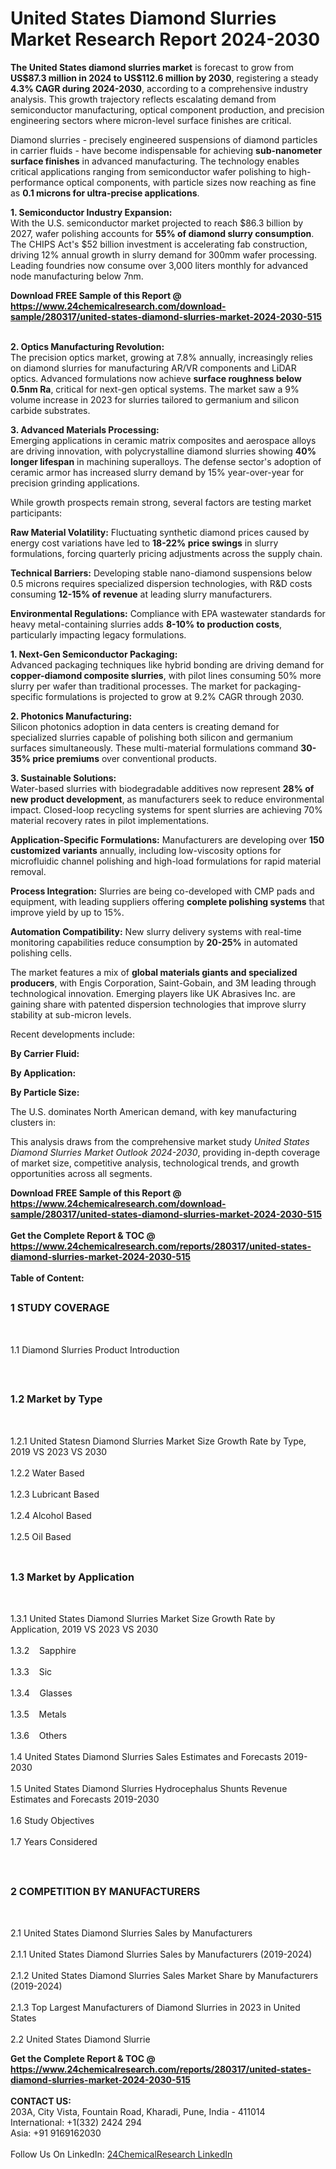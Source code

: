 <h1>United States Diamond Slurries  Market Research Report 2024-2030</h1><p><strong>The United States diamond slurries market</strong> is forecast to grow from <strong>US$87.3 million in 2024 to US$112.6 million by 2030</strong>, registering a steady <strong>4.3% CAGR during 2024-2030</strong>, according to a comprehensive industry analysis. This growth trajectory reflects escalating demand from semiconductor manufacturing, optical component production, and precision engineering sectors where micron-level surface finishes are critical.</p><p>Diamond slurries - precisely engineered suspensions of diamond particles in carrier fluids - have become indispensable for achieving <strong>sub-nanometer surface finishes</strong> in advanced manufacturing. The technology enables critical applications ranging from semiconductor wafer polishing to high-performance optical components, with particle sizes now reaching as fine as <strong>0.1 microns for ultra-precise applications</strong>.</p><p><strong>1. Semiconductor Industry Expansion:</strong><br>
With the U.S. semiconductor market projected to reach $86.3 billion by 2027, wafer polishing accounts for <strong>55% of diamond slurry consumption</strong>. The CHIPS Act's $52 billion investment is accelerating fab construction, driving 12% annual growth in slurry demand for 300mm wafer processing. Leading foundries now consume over 3,000 liters monthly for advanced node manufacturing below 7nm.</p><div><b>Download FREE Sample of this Report @ 
            <a href="https://www.24chemicalresearch.com/download-sample/280317/united-states-diamond-slurries-market-2024-2030-515">
            https://www.24chemicalresearch.com/download-sample/280317/united-states-diamond-slurries-market-2024-2030-515</a></b></div><br><p><strong>2. Optics Manufacturing Revolution:</strong><br>
The precision optics market, growing at 7.8% annually, increasingly relies on diamond slurries for manufacturing AR/VR components and LiDAR optics. Advanced formulations now achieve <strong>surface roughness below 0.5nm Ra</strong>, critical for next-gen optical systems. The market saw a 9% volume increase in 2023 for slurries tailored to germanium and silicon carbide substrates.</p><p><strong>3. Advanced Materials Processing:</strong><br>
Emerging applications in ceramic matrix composites and aerospace alloys are driving innovation, with polycrystalline diamond slurries showing <strong>40% longer lifespan</strong> in machining superalloys. The defense sector's adoption of ceramic armor has increased slurry demand by 15% year-over-year for precision grinding applications.</p><p>While growth prospects remain strong, several factors are testing market participants:</p><p><strong>Raw Material Volatility:</strong> Fluctuating synthetic diamond prices caused by energy cost variations have led to <strong>18-22% price swings</strong> in slurry formulations, forcing quarterly pricing adjustments across the supply chain.</p><p><strong>Technical Barriers:</strong> Developing stable nano-diamond suspensions below 0.5 microns requires specialized dispersion technologies, with R&amp;D costs consuming <strong>12-15% of revenue</strong> at leading slurry manufacturers.</p><p><strong>Environmental Regulations:</strong> Compliance with EPA wastewater standards for heavy metal-containing slurries adds <strong>8-10% to production costs</strong>, particularly impacting legacy formulations.</p><p><strong>1. Next-Gen Semiconductor Packaging:</strong><br>
Advanced packaging techniques like hybrid bonding are driving demand for <strong>copper-diamond composite slurries</strong>, with pilot lines consuming 50% more slurry per wafer than traditional processes. The market for packaging-specific formulations is projected to grow at 9.2% CAGR through 2030.</p><p><strong>2. Photonics Manufacturing:</strong><br>
Silicon photonics adoption in data centers is creating demand for specialized slurries capable of polishing both silicon and germanium surfaces simultaneously. These multi-material formulations command <strong>30-35% price premiums</strong> over conventional products.</p><p><strong>3. Sustainable Solutions:</strong><br>
Water-based slurries with biodegradable additives now represent <strong>28% of new product development</strong>, as manufacturers seek to reduce environmental impact. Closed-loop recycling systems for spent slurries are achieving 70% material recovery rates in pilot implementations.</p><p><strong>Application-Specific Formulations:</strong> Manufacturers are developing over <strong>150 customized variants</strong> annually, including low-viscosity options for microfluidic channel polishing and high-load formulations for rapid material removal.</p><p><strong>Process Integration:</strong> Slurries are being co-developed with CMP pads and equipment, with leading suppliers offering <strong>complete polishing systems</strong> that improve yield by up to 15%.</p><p><strong>Automation Compatibility:</strong> New slurry delivery systems with real-time monitoring capabilities reduce consumption by <strong>20-25%</strong> in automated polishing cells.</p><p>The market features a mix of <strong>global materials giants and specialized producers</strong>, with Engis Corporation, Saint-Gobain, and 3M leading through technological innovation. Emerging players like UK Abrasives Inc. are gaining share with patented dispersion technologies that improve slurry stability at sub-micron levels.</p><p>Recent developments include:</p><p><strong>By Carrier Fluid:</strong></p><p><strong>By Application:</strong></p><p><strong>By Particle Size:</strong></p><p>The U.S. dominates North American demand, with key manufacturing clusters in:</p><p>This analysis draws from the comprehensive market study <em>United States Diamond Slurries Market Outlook 2024-2030</em>, providing in-depth coverage of market size, competitive analysis, technological trends, and growth opportunities across all segments.</p><div><b>Download FREE Sample of this Report @ 
            <a href="https://www.24chemicalresearch.com/download-sample/280317/united-states-diamond-slurries-market-2024-2030-515">
            https://www.24chemicalresearch.com/download-sample/280317/united-states-diamond-slurries-market-2024-2030-515</a></b></div><br><div><b>Get the Complete Report & TOC @ 
            <a href="https://www.24chemicalresearch.com/reports/280317/united-states-diamond-slurries-market-2024-2030-515">
            https://www.24chemicalresearch.com/reports/280317/united-states-diamond-slurries-market-2024-2030-515</a></b></div><br>
            <b>Table of Content:</b><p><h2><span style="font-size:16px"><strong>1 STUDY COVERAGE</strong></span></h2><br />
<p>1.1 Diamond Slurries  Product Introduction</p><br />
<h2><span style="font-size:16px"><strong>1.2 Market by Type</strong></span></h2><br />
<p>1.2.1 United Statesn Diamond Slurries  Market Size Growth Rate by Type, 2019 VS 2023 VS 2030<br /><br />
1.2.2 Water Based&nbsp;&nbsp; &nbsp;<br /><br />
1.2.3 Lubricant Based<br /><br />
1.2.4 Alcohol Based<br /><br />
1.2.5 Oil Based<br /><br />
<h2><span style="font-size:16px"><strong>1.3 Market by Application</strong></span></h2><br />
<p>1.3.1 United States Diamond Slurries  Market Size Growth Rate by Application, 2019 VS 2023 VS 2030<br /><br />
1.3.2&nbsp;&nbsp; &nbsp;Sapphire<br /><br />
1.3.3&nbsp;&nbsp; &nbsp;Sic<br /><br />
1.3.4&nbsp;&nbsp; &nbsp;Glasses<br /><br />
1.3.5&nbsp;&nbsp; &nbsp;Metals<br /><br />
1.3.6&nbsp;&nbsp; &nbsp;Others<br /><br />
1.4 United States Diamond Slurries  Sales Estimates and Forecasts 2019-2030<br /><br />
1.5 United States Diamond Slurries  Hydrocephalus Shunts Revenue Estimates and Forecasts 2019-2030<br /><br />
1.6 Study Objectives<br /><br />
1.7 Years Considered</p><br />
<h2><span style="font-size:16px"><strong>2 COMPETITION BY MANUFACTURERS</strong></span></h2><br />
<p>2.1 United States Diamond Slurries  Sales by Manufacturers<br /><br />
2.1.1 United States Diamond Slurries  Sales by Manufacturers (2019-2024)<br /><br />
2.1.2 United States Diamond Slurries  Sales Market Share by Manufacturers (2019-2024)<br /><br />
2.1.3 Top Largest Manufacturers of Diamond Slurries  in 2023 in United States<br /><br />
2.2 United States Diamond Slurrie</p><div><b>Get the Complete Report & TOC @ 
            <a href="https://www.24chemicalresearch.com/reports/280317/united-states-diamond-slurries-market-2024-2030-515">
            https://www.24chemicalresearch.com/reports/280317/united-states-diamond-slurries-market-2024-2030-515</a></b></div><br><b>CONTACT US:</b><br>
            203A, City Vista, Fountain Road, Kharadi, Pune, India - 411014<br>
            International: +1(332) 2424 294<br>
            Asia: +91 9169162030 <br><br>
            Follow Us On LinkedIn: <a href="https://www.linkedin.com/company/24chemicalresearch/">24ChemicalResearch LinkedIn</a>